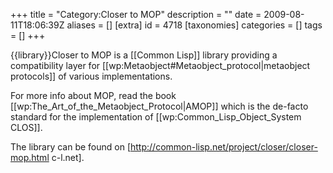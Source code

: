 +++
title = "Category:Closer to MOP"
description = ""
date = 2009-08-11T18:06:39Z
aliases = []
[extra]
id = 4718
[taxonomies]
categories = []
tags = []
+++

{{library}}Closer to MOP is a [[Common Lisp]] library providing a compatibility layer for [[wp:Metaobject#Metaobject_protocol|metaobject protocols]] of various implementations.

For more info about MOP, read the book [[wp:The_Art_of_the_Metaobject_Protocol|AMOP]] which is the de-facto standard for the implementation of [[wp:Common_Lisp_Object_System CLOS]].

The library can be found on [http://common-lisp.net/project/closer/closer-mop.html c-l.net].
